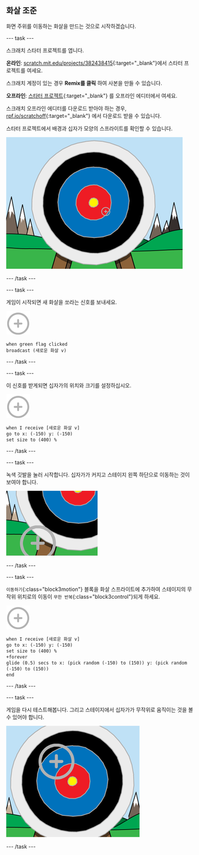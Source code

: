 ## 화살 조준

화면 주위를 이동하는 화살을 만드는 것으로 시작하겠습니다.

--- task ---

스크래치 스타터 프로젝트를 엽니다.

**온라인**: [scratch.mit.edu/projects/382438415](https://scratch.mit.edu/projects/382438415){:target="_blank"}에서 스타터 프로젝트를 여세요.

스크래치 계정이 있는 경우 **Remix를 클릭** 하여 사본을 만들 수 있습니다.

**오프라인**: [스타터 프로젝트](http://rpf.io/p/ko-KR/archery-go){:target="_blank"} 를 오프라인 에디터에서 여세요.

스크래치 오프라인 에디터를 다운로드 받아야 하는 경우, [rpf.io/scratchoff](http://rpf.io/scratchoff){:target="_blank"} 에서 다운로드 받을 수 있습니다.

스타터 프로젝트에서 배경과 십자가 모양의 스프라이트를 확인할 수 있습니다.

![스타터 프로젝트](images/archery-starter.png)

--- /task ---

--- task ---

게임이 시작되면 새 화살을 쏘라는 신호를 보내세요.

![타겟 스프라이트](images/target-sprite.png)

```blocks3
when green flag clicked
broadcast (새로운 화살 v)
```

--- /task ---

--- task ---

이 신호를 받게되면 십자가의 위치와 크기를 설정하십시오.

![타겟 스프라이트](images/target-sprite.png)

```blocks3
when I receive [새로운 화살 v]
go to x: (-150) y: (-150)
set size to (400) %
```

--- /task ---

--- task ---

녹색 깃발을 눌러 시작합니다. 십자가가 커지고 스테이지 왼쪽 하단으로 이동하는 것이 보여야 합니다.

![스테이지 왼쪽 하단의 더 큰 타겟 스프라이트](images/archery-start-test.png)

--- /task ---

--- task ---

`이동하기`{:class="block3motion"} 블록을 화살 스프라이트에 추가하여 스테이지의 무작위 위치로의 이동이 `무한 반복`{:class="block3control"}되게 하세요.

![타겟 스프라이트](images/target-sprite.png)

```blocks3
when I receive [새로운 화살 v]
go to x: (-150) y: (-150)
set size to (400) %
+forever
glide (0.5) secs to x: (pick random (-150) to (150)) y: (pick random (-150) to (150))
end
```

--- /task ---

--- task ---

게임을 다시 테스트해봅니다. 그리고 스테이지에서 십자가가 무작위로 움직이는 것을 볼 수 있어야 합니다.

![다른 위치를 목표하고 있는 타겟 스프라이트](images/archery-glide-test.png)

--- /task ---